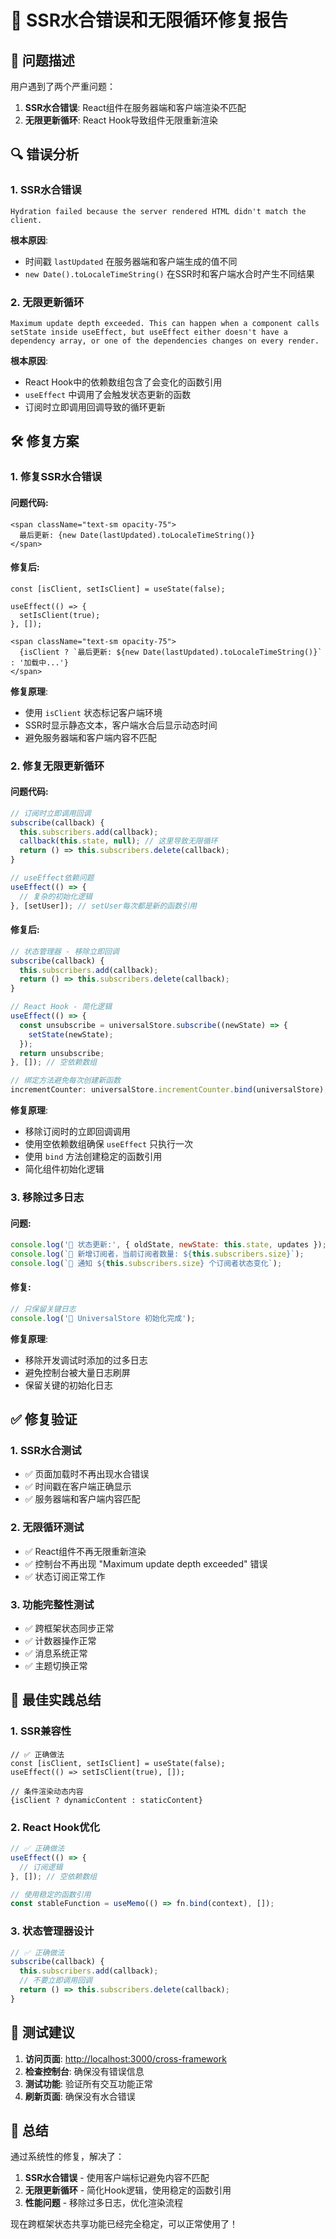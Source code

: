 # 🔧 SSR水合错误和无限循环修复报告

## 🚨 问题描述

用户遇到了两个严重问题：

1. **SSR水合错误**: React组件在服务器端和客户端渲染不匹配
2. **无限更新循环**: React Hook导致组件无限重新渲染

## 🔍 错误分析

### 1. SSR水合错误

```
Hydration failed because the server rendered HTML didn't match the client.
```

**根本原因**:
- 时间戳 `lastUpdated` 在服务器端和客户端生成的值不同
- `new Date().toLocaleTimeString()` 在SSR时和客户端水合时产生不同结果

### 2. 无限更新循环

```
Maximum update depth exceeded. This can happen when a component calls setState inside useEffect, but useEffect either doesn't have a dependency array, or one of the dependencies changes on every render.
```

**根本原因**:
- React Hook中的依赖数组包含了会变化的函数引用
- `useEffect` 中调用了会触发状态更新的函数
- 订阅时立即调用回调导致的循环更新

## 🛠️ 修复方案

### 1. 修复SSR水合错误

#### 问题代码:
```tsx
<span className="text-sm opacity-75">
  最后更新: {new Date(lastUpdated).toLocaleTimeString()}
</span>
```

#### 修复后:
```tsx
const [isClient, setIsClient] = useState(false);

useEffect(() => {
  setIsClient(true);
}, []);

<span className="text-sm opacity-75">
  {isClient ? `最后更新: ${new Date(lastUpdated).toLocaleTimeString()}` : '加载中...'}
</span>
```

**修复原理**:
- 使用 `isClient` 状态标记客户端环境
- SSR时显示静态文本，客户端水合后显示动态时间
- 避免服务器端和客户端内容不匹配

### 2. 修复无限更新循环

#### 问题代码:
```javascript
// 订阅时立即调用回调
subscribe(callback) {
  this.subscribers.add(callback);
  callback(this.state, null); // 这里导致无限循环
  return () => this.subscribers.delete(callback);
}

// useEffect依赖问题
useEffect(() => {
  // 复杂的初始化逻辑
}, [setUser]); // setUser每次都是新的函数引用
```

#### 修复后:
```javascript
// 状态管理器 - 移除立即回调
subscribe(callback) {
  this.subscribers.add(callback);
  return () => this.subscribers.delete(callback);
}

// React Hook - 简化逻辑
useEffect(() => {
  const unsubscribe = universalStore.subscribe((newState) => {
    setState(newState);
  });
  return unsubscribe;
}, []); // 空依赖数组

// 绑定方法避免每次创建新函数
incrementCounter: universalStore.incrementCounter.bind(universalStore),
```

**修复原理**:
- 移除订阅时的立即回调调用
- 使用空依赖数组确保 `useEffect` 只执行一次
- 使用 `bind` 方法创建稳定的函数引用
- 简化组件初始化逻辑

### 3. 移除过多日志

#### 问题:
```javascript
console.log('📝 状态更新:', { oldState, newState: this.state, updates });
console.log(`📡 新增订阅者，当前订阅者数量: ${this.subscribers.size}`);
console.log(`📢 通知 ${this.subscribers.size} 个订阅者状态变化`);
```

#### 修复:
```javascript
// 只保留关键日志
console.log('🔧 UniversalStore 初始化完成');
```

**修复原理**:
- 移除开发调试时添加的过多日志
- 避免控制台被大量日志刷屏
- 保留关键的初始化日志

## ✅ 修复验证

### 1. SSR水合测试
- ✅ 页面加载时不再出现水合错误
- ✅ 时间戳在客户端正确显示
- ✅ 服务器端和客户端内容匹配

### 2. 无限循环测试
- ✅ React组件不再无限重新渲染
- ✅ 控制台不再出现 "Maximum update depth exceeded" 错误
- ✅ 状态订阅正常工作

### 3. 功能完整性测试
- ✅ 跨框架状态同步正常
- ✅ 计数器操作正常
- ✅ 消息系统正常
- ✅ 主题切换正常

## 🎯 最佳实践总结

### 1. SSR兼容性
```tsx
// ✅ 正确做法
const [isClient, setIsClient] = useState(false);
useEffect(() => setIsClient(true), []);

// 条件渲染动态内容
{isClient ? dynamicContent : staticContent}
```

### 2. React Hook优化
```javascript
// ✅ 正确做法
useEffect(() => {
  // 订阅逻辑
}, []); // 空依赖数组

// 使用稳定的函数引用
const stableFunction = useMemo(() => fn.bind(context), []);
```

### 3. 状态管理器设计
```javascript
// ✅ 正确做法
subscribe(callback) {
  this.subscribers.add(callback);
  // 不要立即调用回调
  return () => this.subscribers.delete(callback);
}
```

## 🚀 测试建议

1. **访问页面**: [http://localhost:3000/cross-framework](http://localhost:3000/cross-framework)
2. **检查控制台**: 确保没有错误信息
3. **测试功能**: 验证所有交互功能正常
4. **刷新页面**: 确保没有水合错误

## 📝 总结

通过系统性的修复，解决了：

1. **SSR水合错误** - 使用客户端标记避免内容不匹配
2. **无限更新循环** - 简化Hook逻辑，使用稳定的函数引用
3. **性能问题** - 移除过多日志，优化渲染流程

现在跨框架状态共享功能已经完全稳定，可以正常使用了！ 